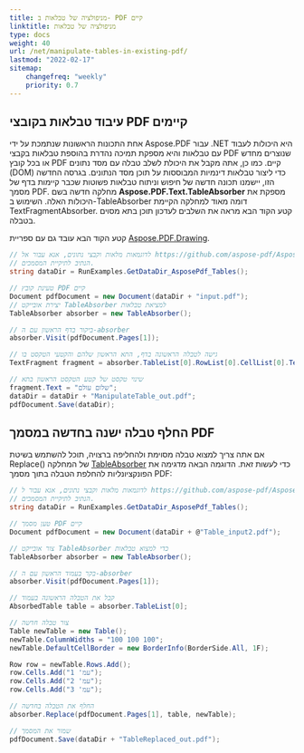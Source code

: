 ```yaml
---
title: מניפולציה של טבלאות ב- PDF קיים
linktitle: מניפולציה של טבלאות
type: docs
weight: 40
url: /net/manipulate-tables-in-existing-pdf/
lastmod: "2022-02-17"
sitemap:
    changefreq: "weekly"
    priority: 0.7
---
```

<script type="application/ld+json">
{
    "@context": "https://schema.org",
    "@type": "TechArticle",
    "headline": "מניפולציה של טבלאות ב- PDF קיים",
    "alternativeHeadline": "איך לעדכן תוכן של טבלאות ב- PDF קיים",
    "author": {
        "@type": "Person",
        "name": "אנסטסיה הולוב",
        "givenName": "אנסטסיה",
        "familyName": "הולוב",
        "url": "https://www.linkedin.com/in/anastasiia-holub-750430225/"
    },
    "genre": "יצירת מסמכי PDF",
    "keywords": "PDF, c#, מניפולציה של טבלאות",
    "wordcount": "302",
    "proficiencyLevel": "מתחילים",
    "publisher": {
        "@type": "Organization",
        "name": "צוות מסמכי Aspose.PDF",
        "url": "https://products.aspose.com/pdf",
        "logo": "https://www.aspose.cloud/templates/aspose/img/products/pdf/aspose_pdf-for-net.svg",
        "alternateName": "Aspose",
        "sameAs": [
            "https://facebook.com/aspose.pdf/",
            "https://twitter.com/asposepdf",
            "https://www.youtube.com/channel/UCmV9sEg_QWYPi6BJJs7ELOg/featured",
            "https://www.linkedin.com/company/aspose",
            "https://stackoverflow.com/questions/tagged/aspose",
            "https://aspose.quora.com/",
            "https://aspose.github.io/"
        ],
        "contactPoint": [
            {
                "@type": "ContactPoint",
                "telephone": "+1 903 306 1676",
                "contactType": "מכירות",
                "areaServed": "US",
                "availableLanguage": "אנגלית"
            },
            {
                "@type": "ContactPoint",
                "telephone": "+44 141 628 8900",
                "contactType": "מכירות",
                "areaServed": "GB",
                "availableLanguage": "אנגלית"
            },
            {
                "@type": "ContactPoint",
                "telephone": "+61 2 8006 6987",
                "contactType": "מכירות",
                "areaServed": "AU",
                "availableLanguage": "אנגלית"
            }
        ]
    },
    "url": "/net/manipulate-tables-in-existing-pdf/",
    "mainEntityOfPage": {
        "@type": "WebPage",
        "@id": "/net/manipulate-tables-in-existing-pdf/"
    },
    "dateModified": "2022-02-04",
    "description": ""
}
</script>
## עיבוד טבלאות בקובצי PDF קיימים

אחת התכונות הראשונות שנתמכת על ידי Aspose.PDF עבור .NET היא היכולות לעבוד עם טבלאות והיא מספקת תמיכה נהדרת בהוספת טבלאות בקבצי PDF שנוצרים מחדש או בכל קובץ PDF קיים. כמו כן, אתה מקבל את היכולת לשלב טבלה עם מסד נתונים (DOM) כדי ליצור טבלאות דינמיות המבוססות על תוכן מסד הנתונים. בגרסה החדשה הזו, יישמנו תכונה חדשה של חיפוש וניתוח טבלאות פשוטות שכבר קיימות בדף של מסמך PDF. מחלקה חדשה בשם **Aspose.PDF.Text.TableAbsorber** מספקת את היכולות האלה. השימוש ב-TableAbsorber דומה מאוד למחלקה הקיימת TextFragmentAbsorber. קטע הקוד הבא מראה את השלבים לעדכון תוכן בתא מסוים בטבלה.

קטע הקוד הבא עובד גם עם ספריית [Aspose.PDF.Drawing](/pdf/net/drawing/).

```csharp
// לדוגמאות מלאות וקבצי נתונים, אנא עבור אל https://github.com/aspose-pdf/Aspose.PDF-for-.NET
// הנתיב לתיקיית המסמכים.
string dataDir = RunExamples.GetDataDir_AsposePdf_Tables();

// טעינת קובץ PDF קיים
Document pdfDocument = new Document(dataDir + "input.pdf");
// יצירת אובייקט TableAbsorber למציאת טבלאות
TableAbsorber absorber = new TableAbsorber();

// ביקור בדף הראשון עם ה-absorber
absorber.Visit(pdfDocument.Pages[1]);

// גישה לטבלה הראשונה בדף, התא הראשון שלהם והקטעי הטקסט בו
TextFragment fragment = absorber.TableList[0].RowList[0].CellList[0].TextFragments[1];

// שינוי טקסט של קטע הטקסט הראשון בתא
fragment.Text = "שלום עולם";
dataDir = dataDir + "ManipulateTable_out.pdf";
pdfDocument.Save(dataDir);
```
## החלף טבלה ישנה בחדשה במסמך PDF

אם אתה צריך למצוא טבלה מסוימת ולהחליפה ברצויה, תוכל להשתמש בשיטת Replace() של המחלקה [TableAbsorber](https://reference.aspose.com/pdf/net/aspose.pdf.text/tableabsorber) כדי לעשות זאת. הדוגמה הבאה מדגימה את הפונקציונליות להחלפת הטבלה בתוך מסמך PDF:

```csharp
// לדוגמאות מלאות וקבצי נתונים, אנא עבור ל https://github.com/aspose-pdf/Aspose.PDF-for-.NET
// הנתיב לתיקיית המסמכים.
string dataDir = RunExamples.GetDataDir_AsposePdf_Tables();

// טען מסמך PDF קיים
Document pdfDocument = new Document(dataDir + @"Table_input2.pdf");

// צור אובייקט TableAbsorber כדי למצוא טבלאות
TableAbsorber absorber = new TableAbsorber();

// בקר בעמוד הראשון עם ה-absorber
absorber.Visit(pdfDocument.Pages[1]);

// קבל את הטבלה הראשונה בעמוד
AbsorbedTable table = absorber.TableList[0];

// צור טבלה חדשה
Table newTable = new Table();
newTable.ColumnWidths = "100 100 100";
newTable.DefaultCellBorder = new BorderInfo(BorderSide.All, 1F);

Row row = newTable.Rows.Add();
row.Cells.Add("עמ' 1");
row.Cells.Add("עמ' 2");
row.Cells.Add("עמ' 3");

// החלף את הטבלה בחדשה
absorber.Replace(pdfDocument.Pages[1], table, newTable);

// שמור את המסמך
pdfDocument.Save(dataDir + "TableReplaced_out.pdf");
```

<script type="application/ld+json">
{
    "@context": "http://schema.org",
    "@type": "SoftwareApplication",
    "name": "ספריית Aspose.PDF עבור .NET",
    "image": "https://www.aspose.cloud/templates/aspose/img/products/pdf/aspose_pdf-for-net.svg",
    "url": "https://www.aspose.com/",
    "publisher": {
        "@type": "Organization",
        "name": "Aspose.PDF",
        "url": "https://products.aspose.com/pdf",
        "logo": "https://www.aspose.cloud/templates/aspose/img/products/pdf/aspose_pdf-for-net.svg",
        "alternateName": "Aspose",
        "sameAs": [
            "https://facebook.com/aspose.pdf/",
            "https://twitter.com/asposepdf",
            "https://www.youtube.com/channel/UCmV9sEg_QWYPi6BJJs7ELOg/featured",
            "https://www.linkedin.com/company/aspose",
            "https://stackoverflow.com/questions/tagged/aspose",
            "https://aspose.quora.com/",
            "https://aspose.github.io/"
        ],
        "contactPoint": [
            {
                "@type": "ContactPoint",
                "telephone": "+1 903 306 1676",
                "contactType": "מכירות",
                "areaServed": "US",
                "availableLanguage": "en"
            },
            {
                "@type": "ContactPoint",
                "telephone": "+44 141 628 8900",
                "contactType": "מכירות",
                "areaServed": "GB",
                "availableLanguage": "en"
            },
            {
                "@type": "ContactPoint",
                "telephone": "+61 2 8006 6987",
                "contactType": "מכירות",
                "areaServed": "AU",
                "availableLanguage": "en"
            }
        ]
    },
    "offers": {
        "@type": "Offer",
        "price": "1199",
        "priceCurrency": "USD"
    },
    "applicationCategory": "ספריית עיבוד PDF עבור .NET",
    "downloadUrl": "https://www.nuget.org/packages/Aspose.PDF/",
    "operatingSystem": "Windows, MacOS, Linux",
    "screenshot": "https://docs.aspose.com/pdf/net/create-pdf-document/screenshot.png",
    "softwareVersion": "2022.1",
    "aggregateRating": {
        "@type": "AggregateRating",
        "ratingValue": "5",
        "ratingCount": "16"
    }
}
</script>
```

